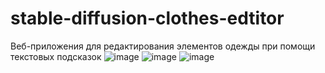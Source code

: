 # stable-diffusion-clothes-edtitor
Веб-приложения для редактирования элементов одежды при помощи текстовых подсказок
![image](https://github.com/Gearsy93/stable-diffusion-clothes-edtitor/assets/32011519/8ffafdc1-d626-4463-a3df-bc2b0516fc4b)
![image](https://github.com/Gearsy93/stable-diffusion-clothes-edtitor/assets/32011519/f3eb9caa-dfa6-44f7-a3da-0d5a46303d6d)
![image](https://github.com/Gearsy93/stable-diffusion-clothes-edtitor/assets/32011519/093fba8b-a73f-434c-9141-1b63e4cec960)
